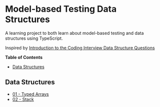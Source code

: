 # Model-based Testing Data Structures

A learning project to both learn about model-based testing and data structures using TypeScript.

Inspired by [Introduction to the Coding Interview Data Structure
Questions](https://www.freecodecamp.org/learn/coding-interview-prep/data-structures/)

<!-- START doctoc generated TOC please keep comment here to allow auto update -->
<!-- DON'T EDIT THIS SECTION, INSTEAD RE-RUN doctoc TO UPDATE -->
**Table of Contents**

- [Data Structures](#data-structures)

<!-- END doctoc generated TOC please keep comment here to allow auto update -->

## Data Structures

- [01 - Typed Arrays](./01-typed-arrays)
- [02 - Stack](./02-stack)
